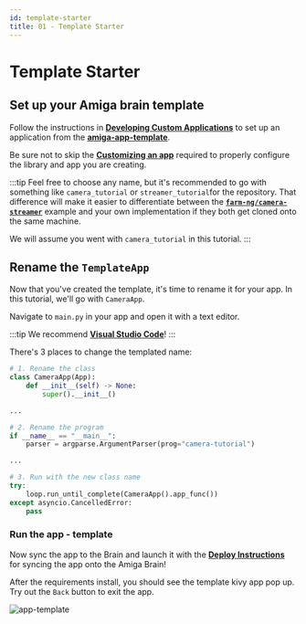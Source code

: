 ```yaml
---
id: template-starter
title: 01 - Template Starter
---
```

# Template Starter


## Set up your Amiga brain template

Follow the instructions in [**Developing Custom Applications**](/docs/brain/custom-applications.mdx)
to set up an application from the [**amiga-app-template**](https://github.com/farm-ng/amiga-app-template).

Be sure not to skip the [**Customizing an app**](/docs/brain/brain-apps#customizing-an-app) required to properly configure
the library and app you are creating.

:::tip
Feel free to choose any name, but it's recommended to go with something like `camera_tutorial` or `streamer_tutorial`for the repository.
That difference will make it easier to differentiate between the [**`farm-ng/camera-streamer`**](https://github.com/farm-ng/camera-streamer)
example and your own implementation if they both get cloned onto the same machine.

We will assume you went with `camera_tutorial` in this tutorial.
:::

## Rename the `TemplateApp`

Now that you've created the template, it's time to rename it for your app.
In this tutorial, we'll go with `CameraApp`.

Navigate to `main.py` in your app and open it with a text editor.

:::tip
We recommend [**Visual Studio Code**](https://code.visualstudio.com/)!
:::

There's 3 places to change the templated name:
```Python
# 1. Rename the class
class CameraApp(App):
    def __init__(self) -> None:
        super().__init__()

...

# 2. Rename the program
if __name__ == "__main__":
    parser = argparse.ArgumentParser(prog="camera-tutorial")

...

# 3. Run with the new class name
try:
    loop.run_until_complete(CameraApp().app_func())
except asyncio.CancelledError:
    pass
```

### Run the app - template

Now sync the app to the Brain and launch it with the
[**Deploy Instructions**](/docs/brain/brain-apps#develop-and-test-in-the-robot)
for syncing the app onto the Amiga Brain!

After the requirements install, you should see the template kivy app pop up.
Try out the `Back` button to exit the app.

![app-template](https://user-images.githubusercontent.com/53625197/217021857-aede9e9b-0f85-4b15-971f-c45944a3813c.png)
